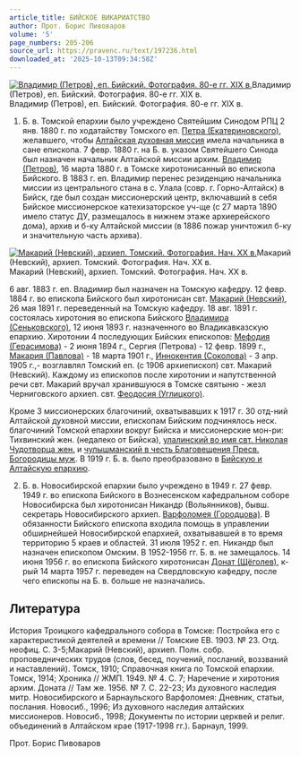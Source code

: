 ```yaml
---
article_title: БИЙСКОЕ ВИКАРИАТСТВО
author: Прот. Борис Пивоваров
volume: '5'
page_numbers: 205-206
source_url: https://pravenc.ru/text/197236.html
downloaded_at: '2025-10-13T09:34:58Z'
---
```


[![Владимир (Петров), еп. Бийский. Фотография. 80-е гг. XIX в.](https://pravenc.ru/data/559/457/1234/1i200.jpg "Кликните для увеличения картинки")](https://pravenc.ru/data/559/457/1234/1i400.jpg)Владимир (Петров), еп. Бийский. Фотография. 80-е гг. XIX в.  
Владимир (Петров), еп. Бийский. Фотография. 80-е гг. XIX в.

1. Б. в. Томской епархии было учреждено Святейшим Синодом РПЦ 2 янв. 1880 г. по ходатайству Томского еп. [Петра (Екатериновского)](<https://pravenc.ru/text/Петра (Екатериновского).html>), желавшего, чтобы [Алтайская духовная миссия](<https://pravenc.ru/text/Алтайская духовная миссия.html>) имела начальника в сане епископа. 7 февр. 1880 г. на Б. в. указом Святейшего Синода был назначен начальник Алтайской миссии архим. [Владимир (Петров)](<https://pravenc.ru/text/Владимир (Петров).html>), 16 марта 1880 г. в Томске хиротонисанный во епископа Бийского. В 1883 г. еп. Владимир перенес резиденцию начальника миссии из центрального стана в с. Улала (совр. г. Горно-Алтайск) в Бийск, где был создан миссионерский центр, включавший в себя Бийское миссионерское катехизаторское уч-ще (с 27 марта 1890 имело статус ДУ, размещалось в нижнем этаже архиерейского дома), архив и б-ку Алтайской миссии (в 1886 пожар уничтожил б-ку и значительную часть архива).

[![Макарий (Невский), архиеп. Томский. Фотография. Нач. ХХ в.](https://pravenc.ru/data/480/457/1234/1i200.jpg "Кликните для увеличения картинки")](https://pravenc.ru/data/480/457/1234/1i400.jpg)Макарий (Невский), архиеп. Томский. Фотография. Нач. ХХ в.  
Макарий (Невский), архиеп. Томский. Фотография. Нач. ХХ в.

6 авг. 1883 г. еп. Владимир был назначен на Томскую кафедру. 12 февр. 1884 г. во епископа Бийского был хиротонисан свт. [Макарий (Невский)](<https://pravenc.ru/text/Макарий (Невский).html>), 26 мая 1891 г. переведенный на Томскую кафедру. 18 авг. 1891 г. состоялась хиротония во епископа Бийского [Владимира (Сеньковского)](<https://pravenc.ru/text/Владимира (Сеньковского).html>), 12 июня 1893 г. назначенного во Владикавказскую епархию. Хиротонии 4 последующих Бийских епископов: [Мефодия (Герасимова)](<https://pravenc.ru/text/Мефодия (Герасимова).html>) - 2 июня 1894 г., Сергия (Петрова) - 12 февр. 1899 г., [Макария (Павлова)](<https://pravenc.ru/text/Макария (Павлова).html>) - 18 марта 1901 г., [Иннокентия (Соколова)](<https://pravenc.ru/text/Иннокентия (Соколова).html>) - 3 апр. 1905 г.,- возглавлял Томский еп. (с 1906 архиепископ) свт. Макарий (Невский). Каждому из епископов после хиротонии и напутственной речи свт. Макарий вручал хранившуюся в Томске святыню - жезл Черниговского архиеп. свт. [Феодосия (Углицкого)](<https://pravenc.ru/text/Феодосия (Углицкого).html>).

Кроме 3 миссионерских благочиний, охватывавших к 1917 г. 30 отд-ний Алтайской духовной миссии, епископам Бийским подчинялось неск. благочиний Томской епархии вокруг Бийска и миссионерские мон-ри: Тихвинский жен. (недалеко от Бийска), [улалинский во имя свт. Николая Чудотворца жен.](<https://pravenc.ru/text/улалинский во имя свт  Николая Чудотворца жен .html>) и [чулышманский в честь Благовещения Пресв. Богородицы муж](<https://pravenc.ru/text/чулышманский в честь Благовещения Пресв  Богородицы муж.html>). В 1919 г. Б. в. было преобразовано в [Бийскую и Алтайскую епархию](<https://pravenc.ru/text/Бийскую и Алтайскую епархию.html>).

2. Б. в. Новосибирской епархии было учреждено в 1949 г. 27 февр. 1949 г. во епископа Бийского в Вознесенском кафедральном соборе Новосибирска был хиротонисан Никандр (Вольянников), бывш. секретарь Новосибирского архиеп. [Варфоломея (Городцова)](<https://pravenc.ru/text/Варфоломея (Городцова).html>). В обязанности Бийского епископа входила помощь в управлении обширнейшей Новосибирской епархией, охватывавшей в то время территорию 5 краев и областей. 31 июля 1952 г. еп. Никандр был назначен епископом Омским. В 1952-1956 гг. Б. в. не замещалось. 14 июня 1956 г. во епископа Бийского хиротонисан [Донат (Щёголев)](<https://pravenc.ru/text/Донат (Щёголев).html>), к-рый 14 марта 1957 г. переведен на Свердловскую кафедру, после чего епископы на Б. в. больше не назначались.

## Литература

История Троицкого кафедрального собора в Томске: Постройка его с характеристикой деятелей и времени // Томские ЕВ. 1903. № 23. Отд. неофиц. С. 3-5;Макарий (Невский), архиеп. Полн. собр. проповеднических трудов (слов, бесед, поучений, посланий, воззваний и наставлений). Томск, 1910; Справочная книга по Томской епархии. Томск, 1914; Хроника // ЖМП. 1949. № 4. С. 7; Наречение и хиротония архим. Доната // Там же. 1956. № 7. С. 22-23; Из духовного наследия митр. Новосибирского и Барнаульского Варфоломея: Дневник, статьи, послания. Новосиб., 1996; Из духовного наследия алтайских миссионеров. Новосиб., 1998; Документы по истории церквей и религ. объединений в Алтайском крае (1917-1998 гг.). Барнаул, 1999.

Прот. Борис Пивоваров
